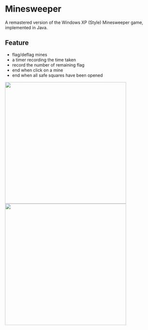 # Minesweeper
A remastered version of the Windows XP (Style) Minesweeper game, implemented in Java.

## Feature
- flag/deflag mines
- a timer recording the time taken
- record the number of remaining flag
- end when click on a mine
- end when all safe squares have been opened

<img src="https://github.com/user-attachments/assets/6eb09607-becd-42ab-917a-dd19a7da911f" width="400">
<img src="https://github.com/user-attachments/assets/602890be-dac8-439e-8b6f-9d06b2a6a0ec" width="400">

